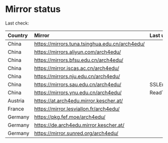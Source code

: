 <script src="./time.js"></script>
# Mirror status
Last check: <script type="text/javascript">localize(1686820630.081853);</script>

|Country|Mirror|Last update|
|:------|:-----|:----------|
|China|https://mirrors.tuna.tsinghua.edu.cn/arch4edu/|<script type="text/javascript">localize(1686767385);</script>|
|China|https://mirrors.aliyun.com/arch4edu/|<script type="text/javascript">localize(1686724401);</script>|
|China|https://mirrors.bfsu.edu.cn/arch4edu/|<script type="text/javascript">localize(1686767385);</script>|
|China|https://mirror.iscas.ac.cn/arch4edu/|<script type="text/javascript">localize(1686767385);</script>|
|China|https://mirrors.nju.edu.cn/arch4edu/|<script type="text/javascript">localize(1686767385);</script>|
|China|https://mirrors.sau.edu.cn/arch4edu/|SSLError|
|China|https://mirrors.ynu.edu.cn/arch4edu/|ReadTimeout|
|Austria|https://at.arch4edu.mirror.kescher.at/|<script type="text/javascript">localize(1686767385);</script>|
|France|https://mirror.lesviallon.fr/arch4edu/|<script type="text/javascript">localize(1686767385);</script>|
|Germany|https://pkg.fef.moe/arch4edu/|<script type="text/javascript">localize(1686767385);</script>|
|Germany|https://de.arch4edu.mirror.kescher.at/|<script type="text/javascript">localize(1686767385);</script>|
|Germany|https://mirror.sunred.org/arch4edu/|<script type="text/javascript">localize(1686767385);</script>|

<script src="./tablefilter/tablefilter.js"></script>
<script src="./table.js"></script>